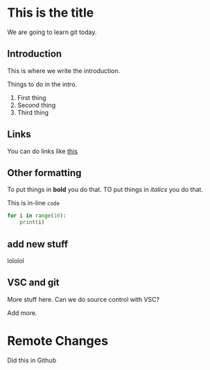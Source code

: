 # This is the title
We are going to learn git today.

## Introduction
This is where we write the introduction.

Things to do in the intro.

1. First thing
2. Second thing
3. Third thing


## Links
You can do links like [this](https://github.com/sjsrey/204gh)
  

## Other formatting

To put things in **bold** you do that.
TO put things in *italics* you do that.

This is in-line `code` 

```python
for i in range(10):
    print(i)
```
  
## add new stuff
lololol

## VSC and git
More stuff here. Can we do source control with VSC?

Add more. 

# Remote Changes
Did this in Github
